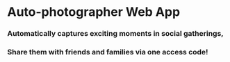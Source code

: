 # Auto-photographer Web App

### Automatically captures exciting moments in social gatherings,
### Share them with friends and families via one access code!
